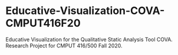 # Educative-Visualization-COVA-CMPUT416F20
Educative Visualization for the Qualitative Static Analysis Tool COVA. Research Project for CMPUT 416/500 Fall 2020.  

